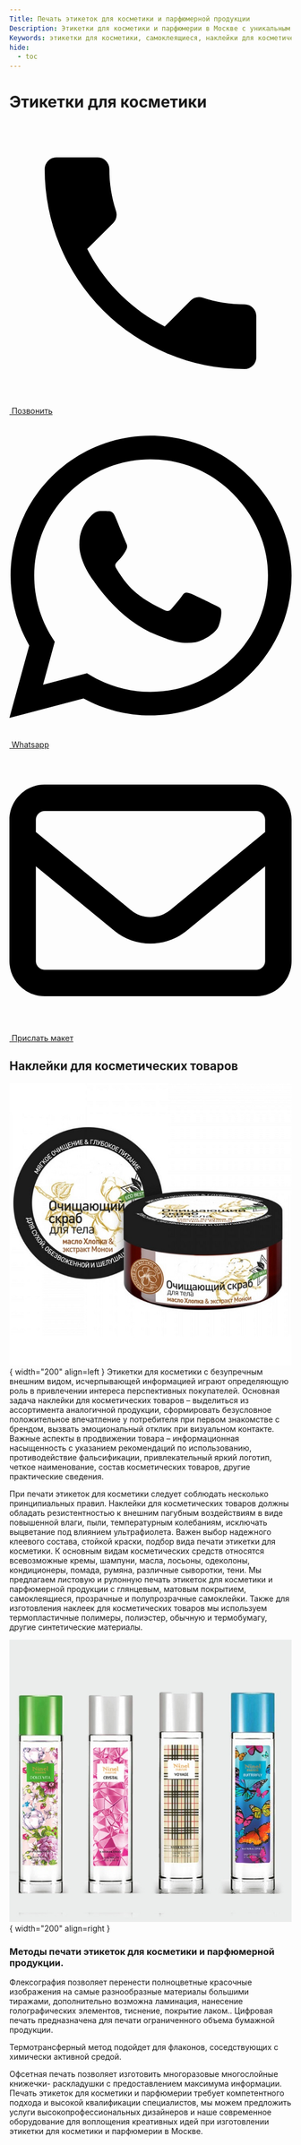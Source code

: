 ```yaml
---
Title: Печать этикеток для косметики и парфюмерной продукции
Description: Этикетки для косметики и парфюмерии в Москве с уникальным дизайнерским воплощением и различными видами печати.
Keywords: этикетки для косметики, самоклеящиеся, наклейки для косметических товаров, крем, шампунь, гибкая упаковка, реклама, наклейки на косметику, Москва
hide:
  - toc
---
```


# Этикетки для косметики
<div class="btn-container">
  <div class="button-item"><a href="tel:+79103331155" class="btn btn-primary phone_btn"><span class="twemoji"><svg xmlns="http://www.w3.org/2000/svg" viewBox="0 0 24 24"><path d="M6.62 10.79c1.44 2.83 3.76 5.15 6.59 6.59l2.2-2.2c.28-.28.67-.36 1.02-.25 1.12.37 2.32.57 3.57.57a1 1 0 0 1 1 1V20a1 1 0 0 1-1 1A17 17 0 0 1 3 4a1 1 0 0 1 1-1h3.5a1 1 0 0 1 1 1c0 1.25.2 2.45.57 3.57.11.35.03.74-.25 1.02l-2.2 2.2Z"></path></svg></span>&nbsp;Позвонить</a></div>

  <div class="button-item"><a href="https://wa.me/79103331155" class="btn btn-primary whatsapp_btn"><span class="twemoji"><svg xmlns="http://www.w3.org/2000/svg" viewBox="0 0 448 512"><path d="M380.9 97.1C339 55.1 283.2 32 223.9 32c-122.4 0-222 99.6-222 222 0 39.1 10.2 77.3 29.6 111L0 480l117.7-30.9c32.4 17.7 68.9 27 106.1 27h.1c122.3 0 224.1-99.6 224.1-222 0-59.3-25.2-115-67.1-157zm-157 341.6c-33.2 0-65.7-8.9-94-25.7l-6.7-4-69.8 18.3L72 359.2l-4.4-7c-18.5-29.4-28.2-63.3-28.2-98.2 0-101.7 82.8-184.5 184.6-184.5 49.3 0 95.6 19.2 130.4 54.1 34.8 34.9 56.2 81.2 56.1 130.5 0 101.8-84.9 184.6-186.6 184.6zm101.2-138.2c-5.5-2.8-32.8-16.2-37.9-18-5.1-1.9-8.8-2.8-12.5 2.8-3.7 5.6-14.3 18-17.6 21.8-3.2 3.7-6.5 4.2-12 1.4-32.6-16.3-54-29.1-75.5-66-5.7-9.8 5.7-9.1 16.3-30.3 1.8-3.7 .9-6.9-.5-9.7-1.4-2.8-12.5-30.1-17.1-41.2-4.5-10.8-9.1-9.3-12.5-9.5-3.2-.2-6.9-.2-10.6-.2-3.7 0-9.7 1.4-14.8 6.9-5.1 5.6-19.4 19-19.4 46.3 0 27.3 19.9 53.7 22.6 57.4 2.8 3.7 39.1 59.7 94.8 83.8 35.2 15.2 49 16.5 66.6 13.9 10.7-1.6 32.8-13.4 37.4-26.4 4.6-13 4.6-24.1 3.2-26.4-1.3-2.5-5-3.9-10.5-6.6z"/></svg></span>&nbsp;Whatsapp</a></div>

  <div class="button-item"><a href="tel:+79103331155" class="btn btn-primary send_btn"><span class="twemoji"><svg xmlns="http://www.w3.org/2000/svg" viewBox="0 0 512 512"><path d="M64 112c-8.8 0-16 7.2-16 16l0 22.1L220.5 291.7c20.7 17 50.4 17 71.1 0L464 150.1l0-22.1c0-8.8-7.2-16-16-16L64 112zM48 212.2L48 384c0 8.8 7.2 16 16 16l384 0c8.8 0 16-7.2 16-16l0-171.8L322 328.8c-38.4 31.5-93.7 31.5-132 0L48 212.2zM0 128C0 92.7 28.7 64 64 64l384 0c35.3 0 64 28.7 64 64l0 256c0 35.3-28.7 64-64 64L64 448c-35.3 0-64-28.7-64-64L0 128z"/></svg></span>&nbsp;Прислать макет</a></div>

</div>

## Наклейки для косметических товаров
![Этикетки для парфюмерии](../type_of_production/img/9.jpg "Этикетки для парфюмерии"){ width="200" align=left } 
Этикетки для косметики с безупречным внешним видом, исчерпывающей
информацией играют определяющую роль в привлечении интереса перспективных
покупателей. Основная задача наклейки для косметических товаров – выделиться из
ассортимента аналогичной продукции, сформировать безусловное положительное
впечатление у потребителя при первом знакомстве с брендом, вызвать эмоциональный
отклик при визуальном контакте. Важные аспекты в продвижении товара –
информационная насыщенность с указанием рекомендаций по использованию,
противодействие фальсификации, привлекательный яркий логотип, четкое
наименование, состав косметических товаров, другие практические сведения.

При печати этикеток для косметики следует соблюдать несколько принципиальных
правил. Наклейки для косметических товаров должны обладать резистентностью к
внешним пагубным воздействиям в виде повышенной влаги, пыли, температурным
колебаниям, исключать выцветание под влиянием ультрафиолета. Важен выбор
надежного клеевого состава, стойкой краски, подбор вида печати этикетки для
косметики. К основным видам косметических средств относятся всевозможные кремы,
шампуни, масла, лосьоны, одеколоны, кондиционеры, помада, румяна, различные
сыворотки, тени. Мы предлагаем листовую и рулонную печать этикеток для
косметики и парфюмерной продукции с глянцевым, матовым покрытием,
самоклеящиеся, прозрачные и полупрозрачные самоклейки. Также для изготовления
наклеек для косметических товаров мы используем термопластичные полимеры,
полиэстер, обычную и термобумагу, другие синтетические материалы.

![Наклейки для косметики](../type_of_production/img/10.jpg "Наклейки для косметики"){ width="200" align=right }
### Методы печати этикеток для косметики и парфюмерной продукции.

Флексография позволяет перенести полноцветные красочные изображения на самые
разнообразные материалы большими тиражами, дополнительно возможна ламинация,
нанесение голографических элементов, тиснение, покрытие лаком..
Цифровая печать предназначена для печати ограниченного объема бумажной
продукции.

Термотрансферный метод подойдет для флаконов, соседствующих с химически
активной средой.

Офсетная печать позволяет изготовить многоразовые многослойные книжечки-
раскладушки с предоставлением максимума информации.
Печать этикеток для косметики и парфюмерии требует компетентного подхода и
высокой квалификации специалистов, мы можем предложить услуги
высокопрофессиональных дизайнеров и наше современное оборудование для
воплощения креативных идей при изготовлении этикетки для косметики и
парфюмерии в Москве.